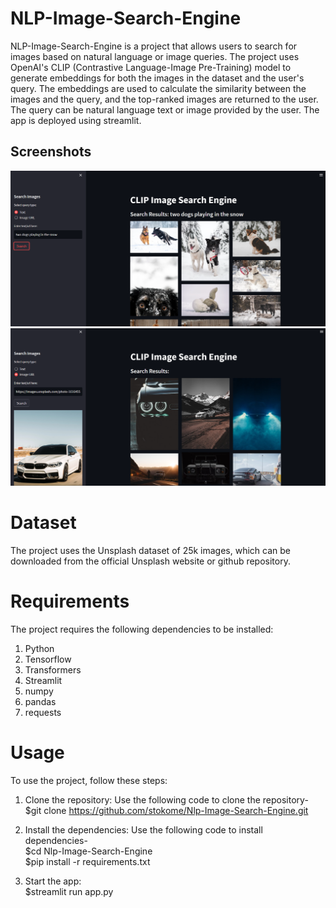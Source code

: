 # NLP-Image-Search-Engine
NLP-Image-Search-Engine is a project that allows users to search for images based on natural language or image queries. The project uses OpenAI's CLIP (Contrastive Language-Image Pre-Training) model to generate embeddings for both the images in the dataset and the user's query. The embeddings are used to calculate the similarity between the images and the query, and the top-ranked images are returned to the user. The query can be natural language text or image provided by the user. The app is deployed using streamlit.

## Screenshots
![App Screenshot](https://github.com/stokome/NLP-Image-Search-Engine/blob/main/screenshots/img1.png)
![App Screenshot](https://github.com/stokome/NLP-Image-Search-Engine/blob/main/screenshots/img2.png)

# Dataset
The project uses the Unsplash dataset of 25k images, which can be downloaded from the official Unsplash website or github repository.

# Requirements
The project requires the following dependencies to be installed:
1. Python   
2. Tensorflow   
3. Transformers   
4. Streamlit
5. numpy   
6. pandas       
7. requests

# Usage
To use the project, follow these steps:

1. Clone the repository: 
  Use the following code to clone the repository-                                                                                                                         
  $git clone https://github.com/stokome/Nlp-Image-Search-Engine.git
  
2. Install the dependencies:
  Use the following code to install dependencies-                                                                                                                         
  $cd Nlp-Image-Search-Engine                                                                                                                                             
  $pip install -r requirements.txt
  
3. Start the app:                                                                                                                                                         
  $streamlit run app.py
  
